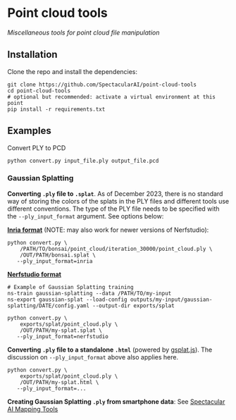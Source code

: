 # Point cloud tools
_Miscellaneous tools for point cloud file manipulation_


## Installation

Clone the repo and install the dependencies:

    git clone https://github.com/SpectacularAI/point-cloud-tools
    cd point-cloud-tools
    # optional but recommended: activate a virtual environment at this point
    pip install -r requirements.txt

## Examples

Convert PLY to PCD

    python convert.py input_file.ply output_file.pcd

### Gaussian Splatting

**Converting `.ply` file to `.splat`**. As of December 2023, there is no standard way of storing the
colors of the splats in the PLY files and different tools use different conventions. The type of the PLY file needs
to be specified with the `--ply_input_format` argument. See options below:

[**Inria format**](https://github.com/graphdeco-inria/gaussian-splatting#evaluation) (NOTE: may also work for newer versions of Nerfstudio):

    python convert.py \
        /PATH/TO/bonsai/point_cloud/iteration_30000/point_cloud.ply \
        /OUT/PATH/bonsai.splat \
       --ply_input_format=inria

[**Nerfstudio format**](https://github.com/nerfstudio-project/nerfstudio)

    # Example of Gaussian Splatting training
    ns-train gaussian-splatting --data /PATH/TO/my-input
    ns-export gaussian-splat --load-config outputs/my-input/gaussian-splatting/DATE/config.yaml --output-dir exports/splat

    python convert.py \
        exports/splat/point_cloud.ply \
        /OUT/PATH/my-splat.splat \
       --ply_input_format=nerfstudio

**Converting `.ply` file to a standalone `.html`** (powered by [gsplat.js](https://github.com/dylanebert/gsplat.js)).
The discussion on `--ply_input_format` above also applies here.

    python convert.py \
        exports/splat/point_cloud.ply \
        /OUT/PATH/my-splat.html \
       --ply_input_format=...

**Creating Gaussian Splatting `.ply` from smartphone data**: See [Spectacular AI Mapping Tools](https://github.com/SpectacularAI/sdk-examples/tree/main/python/mapping)
